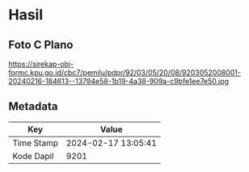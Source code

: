 # Hasil

## Foto C Plano

https://sirekap-obj-formc.kpu.go.id/cbc7/pemilu/pdpr/92/03/05/20/08/9203052008001-20240216-184613--13794e58-1b19-4a38-909a-c9bfe1ee7e50.jpg


## Metadata

| Key        | Value               |
| ---------- | ------------------- |
| Time Stamp | 2024-02-17 13:05:41 |
| Kode Dapil | 9201                |



